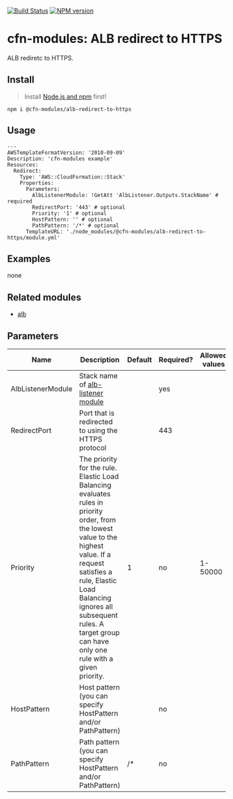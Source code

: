 [![Build Status](https://travis-ci.org/cfn-modules/alb-redirect-to-https.svg?branch=master)](https://travis-ci.org/cfn-modules/alb-redirect-to-https)
[![NPM version](https://img.shields.io/npm/v/@cfn-modules/alb-redirect-to-https.svg)](https://www.npmjs.com/package/@cfn-modules/alb-redirect-to-https)

# cfn-modules: ALB redirect to HTTPS

ALB rediretc to HTTPS.

## Install

> Install [Node.js and npm](https://nodejs.org/) first!

```
npm i @cfn-modules/alb-redirect-to-https
```

## Usage

```
---
AWSTemplateFormatVersion: '2010-09-09'
Description: 'cfn-modules example'
Resources:
  Redirect:
    Type: 'AWS::CloudFormation::Stack'
    Properties:
      Parameters:
        AlbListenerModule: !GetAtt 'AlbListener.Outputs.StackName' # required
        RedirectPort: '443' # optional
        Priority: '1' # optional
        HostPattern: '' # optional
        PathPattern: '/*' # optional
      TemplateURL: './node_modules/@cfn-modules/alb-redirect-to-https/module.yml'
```

## Examples

none

## Related modules

* [alb](https://github.com/cfn-modules/alb)

## Parameters

<table>
  <thead>
    <tr>
      <th>Name</th>
      <th>Description</th>
      <th>Default</th>
      <th>Required?</th>
      <th>Allowed values</th>
    </tr>
  </thead>
  <tbody>
    <tr>
      <td>AlbListenerModule</td>
      <td>Stack name of <a href="https://www.npmjs.com/package/@cfn-modules/alb-listener">alb-listener module</a></td>
      <td></td>
      <td>yes</td>
      <td></td>
    </tr>
    <tr>
      <td>RedirectPort</td>
      <td>Port that is redirected to using the HTTPS protocol</td>
      <td></td>
      <td>443</td>
      <td></td>
    </tr>
    <tr>
      <td>Priority</td>
      <td>The priority for the rule. Elastic Load Balancing evaluates rules in priority order, from the lowest value to the highest value. If a request satisfies a rule, Elastic Load Balancing ignores all subsequent rules. A target group can have only one rule with a given priority.</td>
      <td>1</td>
      <td>no</td>
      <td>1-50000</td>
    </tr>
    <tr>
      <td>HostPattern</td>
      <td>Host pattern (you can specify HostPattern and/or PathPattern)</td>
      <td></td>
      <td>no</td>
      <td></td>
    </tr>
    <tr>
      <td>PathPattern</td>
      <td>Path pattern (you can specify HostPattern and/or PathPattern)</td>
      <td>/*</td>
      <td>no</td>
      <td></td>
    </tr>
  </tbody>
</table>
